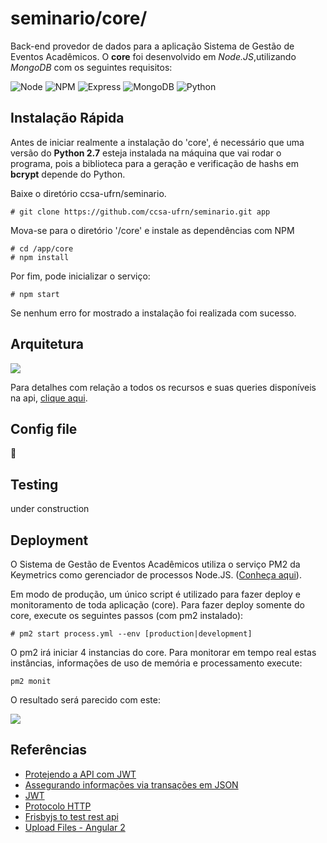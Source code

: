 # seminario/core/
Back-end provedor de dados para a aplicação Sistema de Gestão de Eventos Acadêmicos. O **core** foi desenvolvido em _Node.JS_,utilizando _MongoDB_ com os seguintes requisitos:

![Node](https://img.shields.io/badge/Node.js-v4.4.7-green.svg)
![NPM](https://img.shields.io/badge/npm-v2.15.9-blue.svg)
![Express](https://img.shields.io/badge/Express-v4.14.0-lightgrey.svg)
![MongoDB](https://img.shields.io/badge/MongoDB-v3.2.9-green.svg)
![Python](https://img.shields.io/badge/Python-v2.7-green.svg)

## Instalação Rápida
Antes de iniciar realmente a instalação do 'core', é necessário que uma versão
do **Python 2.7** esteja instalada na máquina que vai rodar o programa, pois
a biblioteca para a geração e verificação de hashs em **bcrypt** depende do Python.

Baixe o diretório ccsa-ufrn/seminario.
```
# git clone https://github.com/ccsa-ufrn/seminario.git app
```
Mova-se para o diretório '/core' e instale as dependências com NPM
```
# cd /app/core
# npm install
```
Por fim, pode inicializar o serviço:
```
# npm start
```
Se nenhum erro for mostrado a instalação foi realizada com sucesso.

## Arquitetura
![](http://i.imgur.com/PyWqwtT.png)

Para detalhes com relação a todos os recursos e suas queries disponíveis na api, [clique aqui](https://github.com/ccsa-ufrn/seminario/tree/master/core/docs).

## Config file
:construction:

## Testing
under construction

## Deployment
O Sistema de Gestão de Eventos Acadêmicos utiliza o serviço PM2 da Keymetrics como gerenciador de processos Node.JS. ([Conheça aqui](http://pm2.keymetrics.io/)).

Em modo de produção, um único script é utilizado para fazer deploy e monitoramento de toda aplicação (core). Para fazer deploy somente do core, execute os seguintes passos (com pm2 instalado):
```
# pm2 start process.yml --env [production|development]
```
O pm2 irá iniciar 4 instancias do core. Para monitorar em tempo real estas instâncias, informações de uso de memória e processamento execute:
```
pm2 monit
```
O resultado será parecido com este:

![](http://i.imgur.com/Qn7rcIA.png)

## Referências
 - [Protejendo a API com JWT](https://scotch.io/tutorials/authenticate-a-node-js-api-with-json-web-tokens)
 - [Assegurando informações via transações em JSON](http://security.stackexchange.com/questions/58965/securing-json-data)
 - [JWT](https://jwt.io/introduction/)
 - [Protocolo HTTP](https://tools.ietf.org/html/rfc7231#section-4.3)
 - [Frisbyjs to test rest api](http://frisbyjs.com/docs/api/)
 - [Upload Files - Angular 2](http://stackoverflow.com/questions/40214772/file-upload-in-angular-2)
